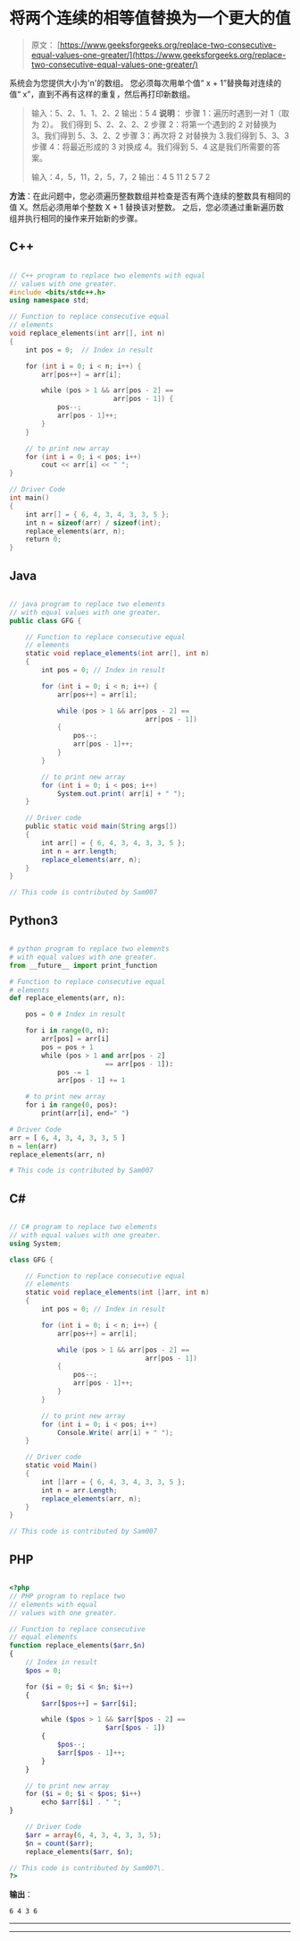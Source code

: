 # 将两个连续的相等值替换为一个更大的值

> 原文： [https://www.geeksforgeeks.org/replace-two-consecutive-equal-values-one-greater/](https://www.geeksforgeeks.org/replace-two-consecutive-equal-values-one-greater/)

系统会为您提供大小为'n'的数组。 您必须每次用单个值“ x + 1”替换每对连续的值“ x”，直到不再有这样的重复，然后再打印新数组。

> 输入：5、2、1、1、2、2
> 输出：5 4
> **说明**：
> 步骤 1：遍历时遇到一对 1（取为 2）。 我们得到 5、2、2、2、2
> 步骤 2：将第一个遇到的 2 对替换为 3。我们得到 5、3、2、2
> 步骤 3：再次将 2 对替换为 3.我们得到 5、3、3
> 步骤 4：将最近形成的 3 对换成 4。我们得到 5、4
> 这是我们所需要的答案。
> 
> 输入：4，5，11，2，5，7，2
> 输出：4 5 11 2 5 7 2



**方法**：在此问题中，您必须遍历整数数组并检查是否有两个连续的整数具有相同的值 X。然后必须用单个整数 X + 1 替换该对整数。 之后，您必须通过重新遍历数组并执行相同的操作来开始新的步骤。

## C++ 

```cpp

// C++ program to replace two elements with equal 
// values with one greater. 
#include <bits/stdc++.h> 
using namespace std; 

// Function to replace consecutive equal  
// elements 
void replace_elements(int arr[], int n) 
{ 
    int pos = 0;  // Index in result 

    for (int i = 0; i < n; i++) { 
        arr[pos++] = arr[i]; 

        while (pos > 1 && arr[pos - 2] ==  
                          arr[pos - 1]) { 
            pos--; 
            arr[pos - 1]++; 
        } 
    } 

    // to print new array 
    for (int i = 0; i < pos; i++) 
        cout << arr[i] << " "; 
} 

// Driver Code 
int main() 
{ 
    int arr[] = { 6, 4, 3, 4, 3, 3, 5 }; 
    int n = sizeof(arr) / sizeof(int); 
    replace_elements(arr, n); 
    return 0; 
} 

```

## Java

```java

// java program to replace two elements 
// with equal values with one greater. 
public class GFG { 

    // Function to replace consecutive equal  
    // elements 
    static void replace_elements(int arr[], int n) 
    { 
        int pos = 0; // Index in result 

        for (int i = 0; i < n; i++) { 
            arr[pos++] = arr[i]; 

            while (pos > 1 && arr[pos - 2] ==  
                                  arr[pos - 1]) 
            { 
                pos--; 
                arr[pos - 1]++; 
            } 
        } 

        // to print new array 
        for (int i = 0; i < pos; i++) 
            System.out.print( arr[i] + " "); 
    } 

    // Driver code 
    public static void main(String args[]) 
    { 
        int arr[] = { 6, 4, 3, 4, 3, 3, 5 }; 
        int n = arr.length; 
        replace_elements(arr, n); 
    } 
} 

// This code is contributed by Sam007 

```

## Python3

```py

# python program to replace two elements 
# with equal values with one greater. 
from __future__ import print_function 

# Function to replace consecutive equal  
# elements 
def replace_elements(arr, n): 

    pos = 0 # Index in result 

    for i in range(0, n): 
        arr[pos] = arr[i] 
        pos = pos + 1
        while (pos > 1 and arr[pos - 2] 
                        == arr[pos - 1]): 
            pos -= 1
            arr[pos - 1] += 1

    # to print new array 
    for i in range(0, pos): 
        print(arr[i], end=" ") 

# Driver Code 
arr = [ 6, 4, 3, 4, 3, 3, 5 ] 
n = len(arr) 
replace_elements(arr, n) 

# This code is contributed by Sam007 

```

## C# 

```cs

// C# program to replace two elements 
// with equal values with one greater. 
using System; 

class GFG { 

    // Function to replace consecutive equal  
    // elements 
    static void replace_elements(int []arr, int n) 
    { 
        int pos = 0; // Index in result 

        for (int i = 0; i < n; i++) { 
            arr[pos++] = arr[i]; 

            while (pos > 1 && arr[pos - 2] ==  
                                  arr[pos - 1]) 
            { 
                pos--; 
                arr[pos - 1]++; 
            } 
        } 

        // to print new array 
        for (int i = 0; i < pos; i++) 
            Console.Write( arr[i] + " "); 
    } 

    // Driver code 
    static void Main() 
    { 
        int []arr = { 6, 4, 3, 4, 3, 3, 5 }; 
        int n = arr.Length; 
        replace_elements(arr, n); 
    } 
} 

// This code is contributed by Sam007 

```

## PHP

```php

<?php 
// PHP program to replace two  
// elements with equal 
// values with one greater. 

// Function to replace consecutive 
// equal elements 
function replace_elements($arr,$n) 
{ 
    // Index in result 
    $pos = 0;  

    for ($i = 0; $i < $n; $i++)  
    { 
        $arr[$pos++] = $arr[$i]; 

        while ($pos > 1 && $arr[$pos - 2] ==  
                        $arr[$pos - 1]) 
        { 
            $pos--; 
            $arr[$pos - 1]++; 
        } 
    } 

    // to print new array 
    for ($i = 0; $i < $pos; $i++) 
        echo $arr[$i] . " "; 
} 

    // Driver Code 
    $arr = array(6, 4, 3, 4, 3, 3, 5); 
    $n = count($arr); 
    replace_elements($arr, $n); 

// This code is contributed by Sam007\. 
?> 

```

**输出**：

```
6 4 3 6

```



* * *

* * *



